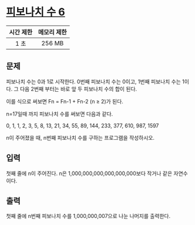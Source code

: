 # [피보나치 수 6](https://www.acmicpc.net/problem/11444)

| 시간 제한 | 메모리 제한 |
| :-------: | :---------: |
| 1 초      | 256 MB      |

## 문제

피보나치 수는 0과 1로 시작한다. 0번째 피보나치 수는 0이고, 1번째 피보나치 수는 1이다. 그 다음 2번째 부터는 바로 앞 두 피보나치 수의 합이 된다.

이를 식으로 써보면 Fn = Fn-1 + Fn-2 (n ≥ 2)가 된다.

n=17일때 까지 피보나치 수를 써보면 다음과 같다.

0, 1, 1, 2, 3, 5, 8, 13, 21, 34, 55, 89, 144, 233, 377, 610, 987, 1597

n이 주어졌을 때, n번째 피보나치 수를 구하는 프로그램을 작성하시오.


## 입력

첫째 줄에 n이 주어진다. n은 1,000,000,000,000,000,000보다 작거나 같은 자연수이다.


## 출력

첫째 줄에 n번째 피보나치 수를 1,000,000,007으로 나눈 나머지를 출력한다.

